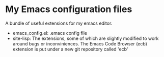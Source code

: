 My Emacs configuration files
=============

A bundle of useful extensions for my emacs editor.

* emacs_config.el: .emacs config file
* site-lisp: The extensions, some of which are slightly modified to work around bugs or inconviniences. The Emacs Code Browser (ecb) extension is put under a new git repository called 'ecb'


